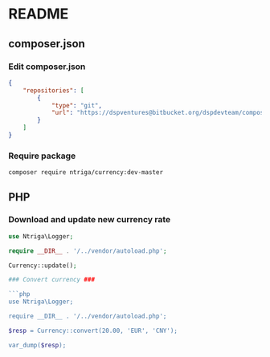 # README #

## composer.json ##

### Edit composer.json ###

```json
{
	"repositories": [
		{
			"type": "git",
			"url": "https://dspventures@bitbucket.org/dspdevteam/composer-ntriga-currency.git"
		}
	]
}
```

### Require package ###

```
composer require ntriga/currency:dev-master
```

## PHP ##


### Download and update new currency rate ###

```php
use Ntriga\Logger;

require __DIR__ . '/../vendor/autoload.php';

Currency::update();

### Convert currency ###

```php
use Ntriga\Logger;

require __DIR__ . '/../vendor/autoload.php';

$resp = Currency::convert(20.00, 'EUR', 'CNY');

var_dump($resp);
```